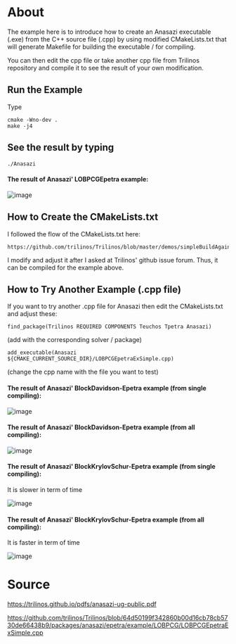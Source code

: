 # About 
The example here is to introduce how to create an Anasazi executable (.exe) from the C++ source file (.cpp) by using modified CMakeLists.txt that will generate Makefile for building the executable / for compiling.

You can then edit the cpp file or take another cpp file from Trilinos repository and compile it to see the result of your own modification.

## Run the Example
Type
```
cmake -Wno-dev .
make -j4
```

## See the result by typing
```
./Anasazi
```

#### The result of Anasazi' LOBPCGEpetra example:
![image](https://user-images.githubusercontent.com/72222484/172039555-c4493757-3b21-4988-b404-653f0ab2fdff.png)

## How to Create the CMakeLists.txt
I followed the flow of the CMakeLists.txt here:

```
https://github.com/trilinos/Trilinos/blob/master/demos/simpleBuildAgainstTrilinos/CMakeLists.txt
```

I modify and adjust it after I asked at Trilinos' github issue forum. Thus, it can be compiled for the example above.

## How to Try Another Example (.cpp file)
If you want to try another .cpp file for Anasazi then edit the CMakeLists.txt and adjust these:
```
find_package(Trilinos REQUIRED COMPONENTS Teuchos Tpetra Anasazi)
```
(add with the corresponding solver / package)


```
add_executable(Anasazi ${CMAKE_CURRENT_SOURCE_DIR}/LOBPCGEpetraExSimple.cpp)
```
(change the cpp name with the file you want to test)

#### The result of Anasazi' BlockDavidson-Epetra example (from single compiling):
![image](https://user-images.githubusercontent.com/72222484/172170950-2898e56a-3049-402a-a538-e4962da09230.png)


#### The result of Anasazi' BlockDavidson-Epetra example (from all compiling):
![image](https://user-images.githubusercontent.com/72222484/172170991-dbc425bc-4a24-47a6-a5de-3b5f38dee8e1.png)


#### The result of Anasazi' BlockKrylovSchur-Epetra example (from single compiling):
It is slower in term of time

![image](https://user-images.githubusercontent.com/72222484/172185659-a6231197-15e2-4a85-8e70-50edbc200122.png)


#### The result of Anasazi' BlockKrylovSchur-Epetra example (from all compiling):
It is faster in term of time

![image](https://user-images.githubusercontent.com/72222484/172185549-84dfc717-4e90-4153-9de5-b3043fd8cd3e.png)

# Source
https://trilinos.github.io/pdfs/anasazi-ug-public.pdf

https://github.com/trilinos/Trilinos/blob/64d50199f342860b00d16cb78cb5730de66438b9/packages/anasazi/epetra/example/LOBPCG/LOBPCGEpetraExSimple.cpp
